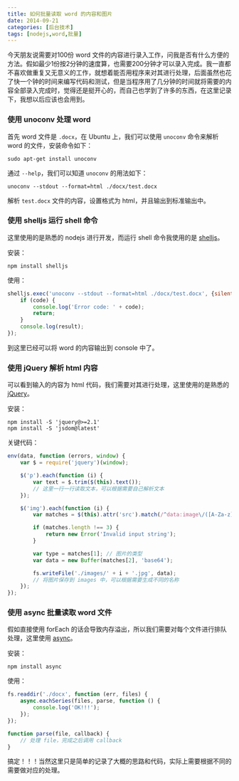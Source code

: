 ```yaml
---
title: 如何批量读取 word 的内容和图片
date: 2014-09-21
categories: [后台技术]
tags: [nodejs,word,批量]
---
```


今天朋友说需要对100份 word 文件的内容进行录入工作，问我是否有什么方便的方法。假如最少1份按2分钟的速度算，也需要200分钟才可以录入完成。我一直都不喜欢做重复又无意义的工作，就想着能否用程序来对其进行处理，后面虽然也花了快一个钟的时间来编写代码和测试，但是当程序用了几分钟的时间就将需要的内容全部录入完成时，觉得还是挺开心的，而自己也学到了许多的东西，在这里记录下，我想以后应该也会用到。

### 使用 unoconv 处理 word

首先 word 文件是 `.docx`，在 Ubuntu 上，我们可以使用 `unoconv` 命令来解析 word 的文件，安装命令如下：
```shell
sudo apt-get install unoconv
```

通过 `--help`，我们可以知道 `unoconv` 的用法如下：
```
unoconv --stdout --format=html ./docx/test.docx
```

解析 `test.docx` 文件的内容，设置格式为 html，并且输出到标准输出中。

### 使用 shelljs 运行 shell 命令

这里使用的是熟悉的 nodejs 进行开发，而运行 shell 命令我使用的是 [shelljs](https://github.com/arturadib/shelljs)。

安装：
```shell
npm install shelljs
```

使用：
```javascript
shelljs.exec('unoconv --stdout --format=html ./docx/test.docx', {silent: true}, function (code, result) {
    if (code) {
        console.log('Error code: ' + code);
        return;
    }
    console.log(result);
});
```

到这里已经可以将 word 的内容输出到 console 中了。

### 使用 jQuery 解析 html 内容

可以看到输入的内容为 html 代码，我们需要对其进行处理，这里使用的是熟悉的 [jQuery](https://github.com/UncoolAJ86/node-jquery)。

安装：
```shell
npm install -S 'jquery@>=2.1'
npm install -S 'jsdom@latest'
```

关键代码：
```javascript
env(data, function (errors, window) {
    var $ = require('jquery')(window);

    $('p').each(function (i) {
        var text = $.trim($(this).text());
        // 这里一行一行读取文本，可以根据需要自己解析文本
    });

    $('img').each(function (i) {
        var matches = $(this).attr('src').match(/^data:image\/([A-Za-z]+);base64,(.+)$/);

        if (matches.length !== 3) {
            return new Error('Invalid input string');
        }

        var type = matches[1]; // 图片的类型
        var data = new Buffer(matches[2], 'base64');

        fs.writeFile('./images/' + i + '.jpg', data);
        // 将图片保存到 images 中，可以根据需要生成不同的名称
    });
});
```

### 使用 async 批量读取 word 文件

假如直接使用 forEach 的话会导致内存溢出，所以我们需要对每个文件进行排队处理，这里使用 [async](https://github.com/caolan/async)。

安装：
```shell
npm install async
```

使用：
```javascript
fs.readdir('./docx', function (err, files) {
    async.eachSeries(files, parse, function () {
        console.log('OK!!!');
    });
});

function parse(file, callback) {
    // 处理 file，完成之后调用 callback
}
```

搞定！！！当然这里只是简单的记录了大概的思路和代码，实际上需要根据不同的需要做对应的处理。
